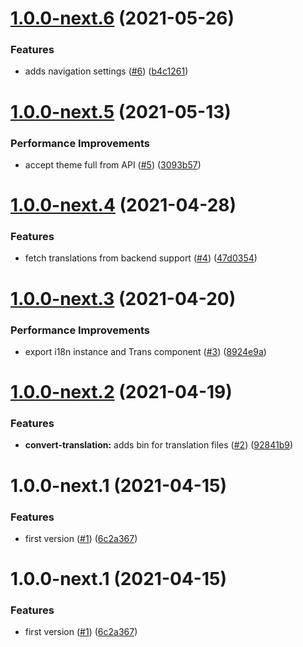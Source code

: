 # [1.0.0-next.6](https://github.com/APISuite/fe-base/compare/v1.0.0-next.5...v1.0.0-next.6) (2021-05-26)


### Features

* adds navigation settings ([#6](https://github.com/APISuite/fe-base/issues/6)) ([b4c1261](https://github.com/APISuite/fe-base/commit/b4c1261df9cfa9eade9e88b4e8fa978d8932635e))

# [1.0.0-next.5](https://github.com/APISuite/fe-base/compare/v1.0.0-next.4...v1.0.0-next.5) (2021-05-13)


### Performance Improvements

* accept theme full from API ([#5](https://github.com/APISuite/fe-base/issues/5)) ([3093b57](https://github.com/APISuite/fe-base/commit/3093b578d20287d1938002f0bf2132fc911a3986))

# [1.0.0-next.4](https://github.com/APISuite/fe-base/compare/v1.0.0-next.3...v1.0.0-next.4) (2021-04-28)


### Features

* fetch translations from backend support ([#4](https://github.com/APISuite/fe-base/issues/4)) ([47d0354](https://github.com/APISuite/fe-base/commit/47d03546879f83d7253ab90552b913b57f992ac9))

# [1.0.0-next.3](https://github.com/APISuite/fe-base/compare/v1.0.0-next.2...v1.0.0-next.3) (2021-04-20)


### Performance Improvements

* export i18n instance and Trans component ([#3](https://github.com/APISuite/fe-base/issues/3)) ([8924e9a](https://github.com/APISuite/fe-base/commit/8924e9a235eeda98e0fc4db1b5e62b3df1a7bd30))

# [1.0.0-next.2](https://github.com/APISuite/fe-base/compare/v1.0.0-next.1...v1.0.0-next.2) (2021-04-19)


### Features

* **convert-translation:** adds bin for translation files ([#2](https://github.com/APISuite/fe-base/issues/2)) ([92841b9](https://github.com/APISuite/fe-base/commit/92841b9e52e350b37b4b3a50b7aa77141ca2222f))

# 1.0.0-next.1 (2021-04-15)


### Features

* first version ([#1](https://github.com/APISuite/fe-base/issues/1)) ([6c2a367](https://github.com/APISuite/fe-base/commit/6c2a367d57ca3c31236554fe0baba7afcc895ac9))

# 1.0.0-next.1 (2021-04-15)


### Features

* first version ([#1](https://github.com/APISuite/fe-base/issues/1)) ([6c2a367](https://github.com/APISuite/fe-base/commit/6c2a367d57ca3c31236554fe0baba7afcc895ac9))

